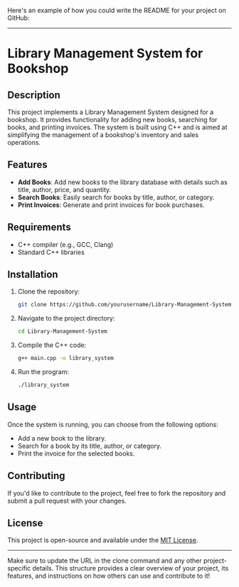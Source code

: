 Here's an example of how you could write the README for your project on GitHub:

---

# Library Management System for Bookshop

## Description
This project implements a Library Management System designed for a bookshop. It provides functionality for adding new books, searching for books, and printing invoices. The system is built using C++ and is aimed at simplifying the management of a bookshop's inventory and sales operations.

## Features
- **Add Books**: Add new books to the library database with details such as title, author, price, and quantity.
- **Search Books**: Easily search for books by title, author, or category.
- **Print Invoices**: Generate and print invoices for book purchases.
  
## Requirements
- C++ compiler (e.g., GCC, Clang)
- Standard C++ libraries

## Installation

1. Clone the repository:
   ```bash
   git clone https://github.com/yourusername/Library-Management-System.git
   ```

2. Navigate to the project directory:
   ```bash
   cd Library-Management-System
   ```

3. Compile the C++ code:
   ```bash
   g++ main.cpp -o library_system
   ```

4. Run the program:
   ```bash
   ./library_system
   ```

## Usage
Once the system is running, you can choose from the following options:
- Add a new book to the library.
- Search for a book by its title, author, or category.
- Print the invoice for the selected books.

## Contributing
If you'd like to contribute to the project, feel free to fork the repository and submit a pull request with your changes.

## License
This project is open-source and available under the [MIT License](LICENSE).

---

Make sure to update the URL in the clone command and any other project-specific details. This structure provides a clear overview of your project, its features, and instructions on how others can use and contribute to it!
